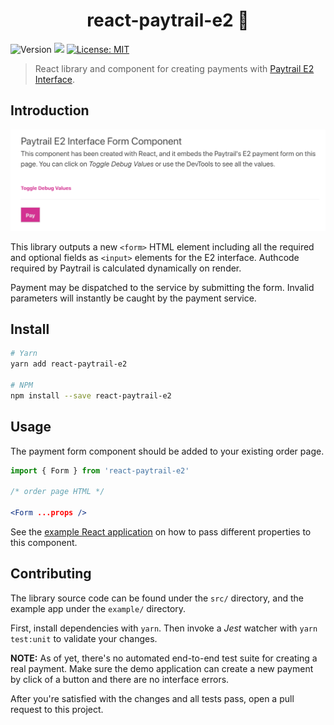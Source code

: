 <h1 align="center">react-paytrail-e2 💸</h1>
<p>
  <img alt="Version" src="https://img.shields.io/badge/version-1.0.0-blue.svg?cacheSeconds=2592000" />
  <img src="https://img.shields.io/badge/node-%3E%3D10-blue.svg" />
  <a href="#" target="_blank">
    <img alt="License: MIT" src="https://img.shields.io/badge/License-MIT-yellow.svg" />
  </a>
</p>

> React library and component for creating payments with [Paytrail E2 Interface](https://docs.paytrail.com).

## Introduction

![Screenshot](screenshot.png)

This library outputs a new `<form>` HTML element including all the required and optional fields as `<input>` elements for the E2 interface. Authcode required by Paytrail is calculated dynamically on render.

Payment may be dispatched to the service by submitting the form. Invalid parameters will instantly be caught by the payment service.

## Install

```sh
# Yarn
yarn add react-paytrail-e2

# NPM
npm install --save react-paytrail-e2
```

## Usage

The payment form component should be added to your existing order page.

```jsx
import { Form } from 'react-paytrail-e2'

/* order page HTML */

<Form ...props />
```

See the [example React application](example/README.md) on how to pass different properties to this component.

## Contributing

The library source code can be found under the `src/` directory, and the example app under the `example/` directory.

First, install dependencies with `yarn`. Then invoke a _Jest_ watcher with `yarn test:unit` to validate your changes.

**NOTE:** As of yet, there's no automated end-to-end test suite for creating a real payment. Make sure the demo application can create a new payment by click of a button and there are no interface errors.

After you're satisfied with the changes and all tests pass, open a pull request to this project.
